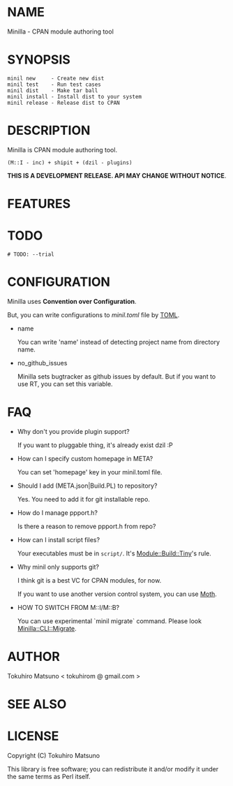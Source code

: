 # NAME

Minilla - CPAN module authoring tool

# SYNOPSIS

    minil new     - Create new dist
    minil test    - Run test cases
    minil dist    - Make tar ball
    minil install - Install dist to your system
    minil release - Release dist to CPAN

# DESCRIPTION

Minilla is CPAN module authoring tool.

    (M::I - inc) + shipit + (dzil - plugins)

__THIS IS A DEVELOPMENT RELEASE. API MAY CHANGE WITHOUT NOTICE__.

# FEATURES

# TODO

    # TODO: --trial

# CONFIGURATION

Minilla uses __Convention over Configuration__.

But, you can write configurations to _minil.toml_ file by [TOML](https://github.com/mojombo/toml).

- name

    You can write 'name' instead of detecting project name from directory name.

- no\_github\_issues

    Minilla sets bugtracker as github issues by default. But if you want to use RT, you can set this variable.

# FAQ

- Why don't you provide plugin support?

    If you want to pluggable thing, it's already exist dzil :P

- How can I specify custom homepage in META?

    You can set 'homepage' key in your minil.toml file.

- Should I add (META.json|Build.PL) to repository?

    Yes. You need to add it for git installable repo.

- How do I manage ppport.h?

    Is there a reason to remove ppport.h from repo?

- How can I install script files?

    Your executables must be in `script/`. It's [Module::Build::Tiny](http://search.cpan.org/perldoc?Module::Build::Tiny)'s rule.

- Why minil only supports git?

    I think git is a best VC for CPAN modules, for now.

    If you want to use another version control system, you can use [Moth](http://search.cpan.org/perldoc?Moth).

- HOW TO SWITCH FROM M::I/M::B?

    You can use experimental \`minil migrate\` command.
    Please look [Minilla::CLI::Migrate](http://search.cpan.org/perldoc?Minilla::CLI::Migrate).

# AUTHOR

Tokuhiro Matsuno < tokuhirom @ gmail.com >

# SEE ALSO

# LICENSE

Copyright (C) Tokuhiro Matsuno

This library is free software; you can redistribute it and/or modify
it under the same terms as Perl itself.
